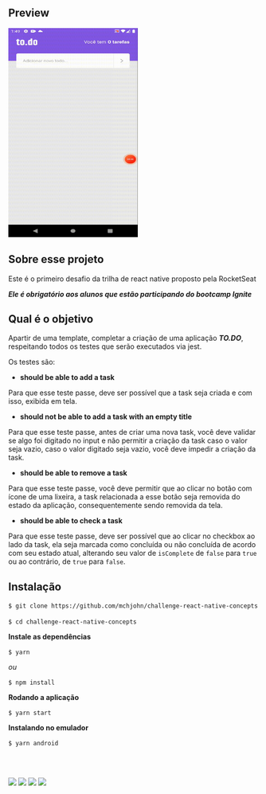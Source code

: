 ## Preview

<img src="https://github.com/mchjohn/challenge-react-native-concepts/blob/main/imgs/todo-app.gif" data-canonical-src="https://github.com/mchjohn/challenge-react-native-concepts/blob/main/imgs/todo-app.gif" width="260" height="420" />

## Sobre esse projeto

Este é o primeiro desafio da trilha de react native proposto pela RocketSeat

***Ele é obrigatório aos alunos que estão participando do bootcamp Ignite***

## Qual é o objetivo

Apartir de uma template, completar a criação de uma aplicação ***TO.DO***, respeitando todos os testes que serão executados via jest.

Os testes são: 

- **should be able to add a task**

Para que esse teste passe, deve ser possível que a task seja criada e com isso, exibida em tela.

- **should not be able to add a task with an empty title**

Para que esse teste passe, antes de criar uma nova task, você deve validar se algo foi digitado no input e não permitir a criação da task caso o valor seja vazio, caso o valor digitado seja vazio, você deve impedir a criação da task.

- **should be able to remove a task**

Para que esse teste passe, você deve permitir que ao clicar no botão com ícone de uma lixeira, a task relacionada a esse botão seja removida do estado da aplicação, consequentemente sendo removida da tela.

- **should be able to check a task**

Para que esse teste passe, deve ser possível que ao clicar no checkbox ao lado da task, ela seja marcada como concluída ou não concluída de acordo com seu estado atual, alterando seu valor de `isComplete` de `false` para `true` ou ao contrário, de `true` para `false`.

## Instalação

```
$ git clone https://github.com/mchjohn/challenge-react-native-concepts

$ cd challenge-react-native-concepts
```

**Instale as dependências**

```
$ yarn
```

_ou_

```
$ npm install
```

**Rodando a aplicação**

```
$ yarn start
```

**Instalando no emulador**

```
$ yarn android
```
<br>
<br>

<a href = "mailto:michel.john@hotmail.com"><img src="https://img.shields.io/badge/-OutLook-%230077B5?style=for-the-badge&logo=Microsoft Outlook&logoColor=white" target="_blank"></a>
<a href="https://www.linkedin.com/in/micheljohn/" target="_blank"><img src="https://img.shields.io/badge/-LinkedIn-%230077B5?style=for-the-badge&logo=linkedin&logoColor=white" target="_blank"></a> 
<a href="https://mchjohn.github.io/mchljohn/" target="_blank"><img src="https://img.shields.io/badge/-Portfólio-%231E1E26?style=for-the-badge&logo=dev.to&logoColor=white" target="_blank"></a>
<a href="https://passport.rocketseat.com.br/react-native/michel-john-1578542942" target="_blank"><img src="https://img.shields.io/badge/-Rocketseat-%2367159C?style=for-the-badge&logo=Apache RocketMQ&logoColor=white" target="_blank"></a>
